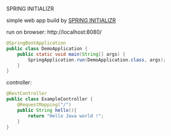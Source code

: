SPRING INITIALIZR

simple web app build by [SPRING INITIALIZR](https://start.spring.io/)

run on browser:
http://localhost:8080/

```java
@SpringBootApplication
public class DemoApplication {
    public static void main(String[] args) {
        SpringApplication.run(DemoApplication.class, args);
    }
}
```

controller:

```java
@RestController
public class ExampleController {
    @RequestMapping("/")
    public String hello(){
        return "Hello Java world !";
    }
}
```